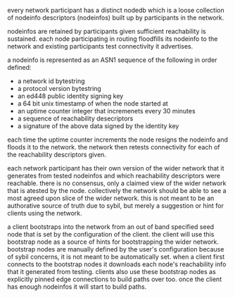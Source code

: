 every network participant has a distinct nodedb which is a loose collection of nodeinfo descriptors (nodeinfos) built up by participants in the network.

nodeinfos are retained by participants given sufficient reachability is sustained.
each node participating in routing floodfills its nodeinfo to the network and existing participants test connectivity it advertises.


a nodeinfo is represented as an ASN1 sequence of the following in order defined:

* a network id bytestring
* a protocol version bytestring
* an ed448 public identity signing key
* a 64 bit unix timestamp of when the node started at
* an uptime counter integer that incremenets every 30 minutes
* a sequence of reachability desecriptors
* a signature of the above data signed by the identity key

each time the uptime counter increments the node resigns the nodeinfo and floods it to the network.
the network then retests connectivity for each of the reachability descriptors given.

each network participant has their own version of the wider network that it generates from tested nodeinfos and which reachability descriptors were reachable.
there is no consensus, only a claimed view of the wider network that is atested by the node.
collectively the network should be able to see a most agreed upon slice of the wider network.
this is not meant to be an authorative source of truth due to sybil, but merely a suggestion or hint for clients using the network.

a client bootstraps into the network from an out of band specified seed node that is set by the configuration of the client.
the client will use this bootstrap node as a source of hints for bootstrapping the wider network.
bootstrap nodes are manually defined by the user's configuration because of sybil concerns, it is not meant to be automatically set.
when a client first connects to the bootstrap nodes it downloads each node's reachability info that it generated from testing.
clients also use these bootstrap nodes as explicitly pinned edge connections to build paths over too.
once the client has enough nodeinfos it will start to build paths.
